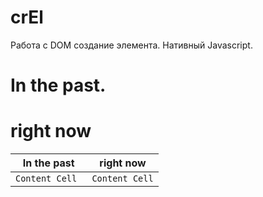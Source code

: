 # crEl
Работа с DOM создание элемента. Нативный Javascript.

# In the past.
# right now

| In the past  | right now |
| ------------- | ------------- |
| ```Content Cell ``` | ```Content Cell```  |
